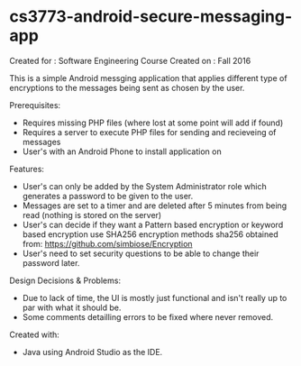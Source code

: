 # cs3773-android-secure-messaging-app
Created for : Software Engineering Course
Created on : Fall 2016

This is a simple Android messging application that applies different type of encryptions to the messages being sent
as chosen by the user.

Prerequisites:
  - Requires missing PHP files (where lost at some point will add if found)
  - Requires a server to execute PHP files for sending and recieveing of messages
  - User's with an Android Phone to install application on
  
Features:
  - User's can only be added by the System Administrator role which generates a password to be given to the user.
  - Messages are set to a timer and are deleted after 5 minutes from being read (nothing is stored on the server)
  - User's can decide if they want a Pattern based encryption or keyword based encryption use SHA256 encryption methods 
    sha256 obtained from: https://github.com/simbiose/Encryption
  - User's need to set security questions to be able to change their password later.
  
Design Decisions & Problems:
  - Due to lack of time, the UI is mostly just functional and isn't really up to par with what it should be.
  - Some comments detailling errors to be fixed where never removed. 
 
 
 Created with:
  - Java using Android Studio as the IDE. 

